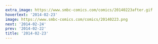```yaml
---
extra_image: https://www.smbc-comics.com/comics/20140223after.gif
hovertext: '2014-02-23'
image: https://www.smbc-comics.com/comics/20140223.png
next: '2014-02-24'
prev: '2014-02-22'
title: '2014-02-23'
---
```

